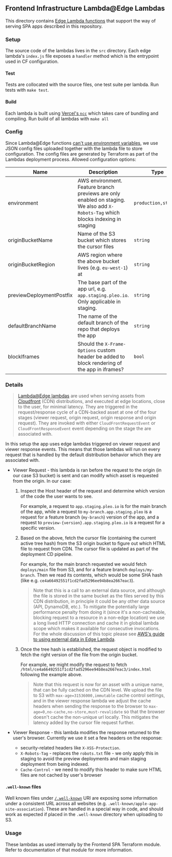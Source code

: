 ## Frontend Infrastructure Lambda@Edge Lambdas

This directory contains [Edge Lambda functions](https://aws.amazon.com/lambda/edge/) that support
the way of serving SPA apps described in this repository.

### Setup

The source code of the lambdas lives in the `src` directory. Each edge lambda's `index.js` file
exposes a `handler` method which is the entrypoint used in CF configuration.

#### Test

Tests are collocated with the source files, one test suite per lambda. Run tests with `make test`.

#### Build

Each lambda is built using [Vercel's `ncc`](https://github.com/vercel/ncc) which takes care of
bundling and compiling. Run build of all lambdas with `make all`

### Config

Since Lambda@Edge functions
[can't use environment variables](https://docs.aws.amazon.com/AmazonCloudFront/latest/DeveloperGuide/edge-functions-restrictions.html#lambda-at-edge-function-restrictions),
we use JSON config files uploaded together with the lambda file to store configuration. The config
files are generated by Terraform as part of the Lambdas deployment process. Allowed configuration
options:

| Name                     | Description                                                                                                                       | Type                 | Default  | Required |
| ------------------------ | --------------------------------------------------------------------------------------------------------------------------------- | -------------------- | -------- | :------: |
| environment              | AWS environment. Feature branch previews are only enabled on staging. We also add `X-Robots-Tag` which blocks indexing in staging | `production,staging` | n/a      |   yes    |
| originBucketName         | Name of the S3 bucket which stores the cursor files                                                                               | `string`             | n/a      |   yes    |
| originBucketRegion       | AWS region where the above bucket lives (e.g. `eu-west-1`) at                                                                     | `string`             | n/a      |   yes    |
| previewDeploymentPostfix | The base part of the app url, e.g. `app.staging.pleo.io`. Only applicable in staging.                                             | `string`             | n/a      |   yes    |
| defaultBranchName        | The name of the default branch of the repo that deploys the app                                                                   | `string`             | `master` |    no    |
| blockIframes             | Should the `X-Frame-Options` custom header be added to block rendering of the app in iframes?                                     | `bool`               | `false`  |    no    |

### Details

> [Lambda@Edge lambdas](https://aws.amazon.com/lambda/edge/) are used when serving assets from
> [Cloudfront](https://aws.amazon.com/cloudfront/) (CDN) distributions, and executed at edge
> locations, close to the user, for minimal latency. They are triggered in the request/response
> cycle of a CDN-backed asset at one of the four stages (viewer request, origin request, origin
> response and origin request). They are invoked with either `CloudFrontRequestEvent` or
> `CloudFrontResponseEvent` event depending on the stage the are associated with.

In this setup the app uses edge lambdas triggered on viewer request and viewer response events. This
means that those lambdas will run on every request that is handled by the default distribution
behavior which they are associated with.

-   Viewer Request - this lambda is ran before the request to the origin (in our case S3 bucket) is
    sent and can modify which asset is requested from the origin. In our case:

    1. Inspect the Host header of the request and determine which version of the code the user wants
       to see.

        For example, a request to `app.staging.pleo.io` is for the main branch of the app, while a
        request to `my-branch.app.staging.pleo` is a request for a feature branch (`my-branch`)
        version of the app, and a request to `preview-{version}.app.staging.pleo.io` is a request
        for a specific version.

    2. Based on the above, fetch the cursor file (containing the current active tree hash) from the
       S3 origin bucket to figure out which HTML file to request from CDN. The cursor file is
       updated as part of the deployment CD pipeline.

        For example, for the main branch requested we would fetch `deploys/main` file from S3, and
        for a feature branch `deploys/my-branch`. Then we read its contents, which would be some SHA
        hash (like e.g. `ce4a66492551f1cd2fad5296ee94b8ea2667eac3`).

        > Note that this is a call to an external data source, and although the file is stored in
        > the same bucket as the files served by this CDN distribution, in principle it could be any
        > other data source (API, DynamoDB, etc.). To mitigate the potentially large performance
        > penalty from doing it (since it's a non-cacheable, blocking request to a resource in a
        > non-edge location) we use a long lived HTTP connection and cache it in global lambda scope
        > which makes it available for consecutive invocations. For the whole discussion of this
        > topic please see
        > [AWS's guide to using external data in Edge Lambda](https://aws.amazon.com/blogs/networking-and-content-delivery/leveraging-external-data-in-lambdaedge).

    3. Once the tree hash is established, the request object is modified to fetch the right version
       of the file from the origin bucket.

        For example, we might modify the request to fetch
        `/html/ce4a66492551f1cd2fad5296ee94b8ea2667eac3/index.html` following the example above.

        > Note that this request is now for an asset with a unique name, that can be fully cached on
        > the CDN level. We upload the file to S3 with `max-age=31536000,immutable` cache control
        > settings, and in the viewer response lambda we adjust the cache headers when sending the
        > response to the browser to `max-age=0,no-cache,no-store,must-revalidate` so that the
        > browser doesn't cache the non-unique url locally. This mitigates the latency added by the
        > cursor file request further.

-   Viewer Response - this lambda modifies the response returned to the user's browser. Currently we
    use it set a few headers on the response:
    -   security-related headers like `X-XSS-Protection`.
    -   `X-Robots-Tag` - replaces the `robots.txt` file - we only apply this in staging to avoid the
        preview deployments and main staging deployment from being indexed.
    -   `Cache-Control` - we need to modify this header to make sure HTML files are not cached by
        user's browser

#### `.well-known` files

Well known files under [`/.well-known`](https://en.wikipedia.org/wiki/Well-known_URI) URI are
exposing some information under a consistent URL across all websites (e.g.
`.well-known/apple-app-site-association`). These are handled in a special way in code, and should
work as expected if placed in the `.well-known` directory when uploading to S3.

### Usage

These lambdas as used internally by the Frontend SPA Terraform module. Refer to documentation of
that module for more information.
